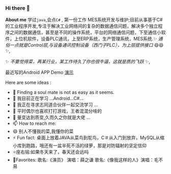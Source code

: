 ### Hi there 👋


**About me** 学过`java`,会点`C#` , 第一份工作 MES系统开发与维护;目前从事基于C#的工业程序开发,专注于解决工业网络间的复杂的数据通信问题，解决多个独立程序之间的数据通信，甚至是不同的操作系统，平台的网络通信问题，下至通信小软件，上位机软件，设备PLC通讯，上至ERP系统，生产管理系统，MES系统.✨ _通俗一点就是Control层,与设备通讯控制设备（西门子PLC），为上层提供接口_ 😄😄✨,

✨ _不要觉得菜，再某行业，某工作待久了你也很牛逼，这就是质的飞跃_ ✨,

最近写的Android APP Demo [演示](https://github.com/FYG1998/The)

Here are some ideas :

- 🔭 Finding a soul mate is not as easy as it seems. 
- 🌱 我目前正在学习 ...Android...C#...
- 👯 我正在寻求志同道合伙伴一起交流学习 ...
- 🤔 平时偶尔也喜欢打打游戏，王者混混分啥的
- 💬 量变达到质变,久而久之你就是大佬 ...
- 📫 How to reach me: 
- 😄 别人不懂我的菜,我懂你的菜
- ⚡ Fun fact: 桌面上放着JAVA从菜鸟到鸵鸟，C＃从入门到放弃，MySQL从缩小库到跑路，哦还有一盆半死不活的绿萝，那是对防辐射的坚定信仰
- ⭐座右铭:如果冬天来了，春天还会远吗
- 🎵Favorites: 歌名:《演员》 演唱：薛之谦  歌名:《像我这样的人》演唱：毛不易

